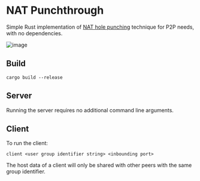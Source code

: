 # NAT Punchthrough
Simple Rust implementation of [NAT hole punching](https://en.wikipedia.org/wiki/Hole_punching_(networking)) technique for P2P needs, with no dependencies.

![image](https://github.com/sfurkan20/NAT-Punchthrough/assets/82230659/0402939d-d40b-4ce4-9245-0def6aea2d55)

## Build
`cargo build --release`

## Server
Running the server requires no additional command line arguments.

## Client
To run the client:

`client <user group identifier string> <inbounding port>`

The host data of a client will only be shared with other peers with the same group identifier.

